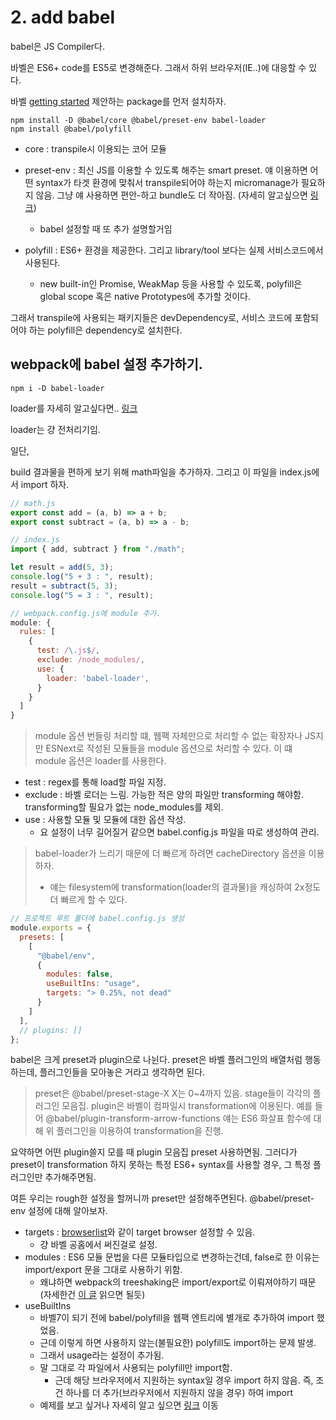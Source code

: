 # 2. add babel

babel은 JS Compiler다.

바벨은 ES6+ code를 ES5로 변경해준다. 그래서 하위 브라우저(IE..)에 대응할 수 있다.

바벨 [getting started](https://babeljs.io/docs/en/usage) 제안하는 package를 먼저 설치하자.

```
npm install -D @babel/core @babel/preset-env babel-loader
npm install @babel/polyfill
```

- core : transpile시 이용되는 코어 모듈
- preset-env : 최신 JS를 이용할 수 있도록 해주는 smart preset. 얘 이용하면 어떤 syntax가 타겟 환경에 맞춰서 transpile되어야 하는지 micromanage가 필요하지 않음. 그냥 얘 사용하면 편안-하고 bundle도 더 작아짐. (자세히 알고싶으면 [링크](https://babeljs.io/docs/en/babel-preset-env))
  - babel 설정할 때 또 추가 설명할거임

- polyfill : ES6+ 환경을 제공한다. 그리고 library/tool 보다는 실제 서비스코드에서 사용된다.
  - new built-in인 Promise, WeakMap 등을 사용할 수 있도록, polyfill은 global scope 혹은 native Prototypes에 추가할 것이다.

그래서 transpile에 사용되는 패키지들은 devDependency로, 서비스 코드에 포함되어야 하는 polyfill은 dependency로 설치한다.

## webpack에 babel 설정 추가하기.

```
npm i -D babel-loader
```

loader를 자세히 알고싶다면.. [링크](https://github.com/hoilzz/TIL/blob/master/FrontEnd/webpack/%EA%B3%B5%ED%99%88%EB%B2%88%EC%97%AD/loader.md)

loader는 걍 전처리기임.

일단,

build 결과물을 편하게 보기 위해 math파일을 추가하자.
그리고 이 파일을 index.js에서 import 하자.

```js
// math.js
export const add = (a, b) => a + b;
export const subtract = (a, b) => a - b;

// index.js
import { add, subtract } from "./math";

let result = add(5, 3);
console.log("5 + 3 : ", result);
result = subtract(5, 3);
console.log("5 = 3 : ", result);
```

```js
// webpack.config.js에 module 추가.
module: {
  rules: [
    {
      test: /\.js$/,
      exclude: /node_modules/,
      use: {
        loader: 'babel-loader',
      }
    }
  ]
}
```

> module 옵션
> 번들링 처리할 떄, 웹팩 자체만으로 처리할 수 없는 확장자나 JS지만 ESNext로 작성된 모듈들을 module 옵션으로 처리할 수 있다. 이 떄 module 옵션은 loader를 사용한다.

- test : regex를 통해 load할 파일 지정.
- exclude : 바벨 로더는 느림. 가능한 적은 양의 파일만 transforming 해야함. transforming할 필요가 없는 node_modules를 제외.
- use : 사용할 모듈 및 모듈에 대한 옵션 작성.
  - 요 설정이 너무 길어질거 같으면 babel.config.js 파일을 따로 생성하여 관리.

> babel-loader가 느리기 때문에 더 빠르게 하려면
> cacheDirectory 옵션을 이용하자. 
> - 얘는 filesystem에 transformation(loader의 결과물)을 캐싱하여 2x정도 더 빠르게 할 수 있다.

```js
// 프로젝트 루트 폴더에 babel.config.js 생성
module.exports = {
  presets: [
    [
      "@babel/env",
      {
        modules: false,
        useBuiltIns: "usage",
        targets: "> 0.25%, not dead"
      }
    ]
  ],
  // plugins: []
};
```
babel은 크게 preset과 plugin으로 나뉜다.
preset은 바벨 플러그인의 배열처럼 행동하는데, 플러그인들을 모아놓은 거라고 생각하면 된다. 

> preset은 @babel/preset-stage-X X는 0~4까지 있음. stage들이 각각의 플러그인 모음집.
> plugin은 바벨이 컴파일시 transformation에 이용된다.
> 예를 들어 @babel/plugin-transform-arrow-functions 얘는  ES6 화살표 함수에 대해 위 플러그인을 이용하여 transformation을 진행.

요약하면 어떤 plugin쓸지 모를 때 plugin 모음집 preset 사용하면됨. 그러다가 preset이 transformation 하지 못하는 특정 ES6+ syntax를 사용할 경우, 그 특정 플러그인만 추가해주면됨.

여튼 우리는 rough한 설정을 할꺼니까 preset만 설정해주면된다.
@babel/preset-env 설정에 대해 알아보자.
- targets : [browserlist](https://github.com/browserslist/browserslist)와 같이 target browser 설정할 수 있음. 
  - 걍 바벨 공홈에서 써진걸로 설정. 
- modules : ES6 모듈 문법을 다른 모듈타입으로 변경하는건데, false로 한 이유는 import/export 문을 그대로 사용하기 위함.
  - 왜냐하면 webpack의 treeshaking은 import/export로 이뤄져야하기 때문(자세한건 [이 글](https://medium.com/naver-fe-platform/webpack%EC%97%90%EC%84%9C-tree-shaking-%EC%A0%81%EC%9A%A9%ED%95%98%EA%B8%B0-1748e0e0c365) 읽으면 될듯)
- useBuiltIns
  - 바벨7이 되기 전에 babel/polyfill을 웹팩 엔트리에 별개로 추가하여 import 했었음.
  - 근데 이렇게 하면 사용하지 않는(불필요한) polyfill도 import하는 문제 발생.
  - 그래서 usage라는 설정이 추가됨.
  - 말 그대로 각 파일에서 사용되는 polyfill만 import함.
    - 근데 해당 브라우저에서 지원하는 syntax일 경우 import 하지 않음. 즉, 조건 하나를 더 추가(브라우저에서 지원하지 않을 경우) 하여 import
  - 예제를 보고 싶거나 자세히 알고 싶으면 [링크](https://babeljs.io/docs/en/babel-preset-env#usebuiltins) 이동